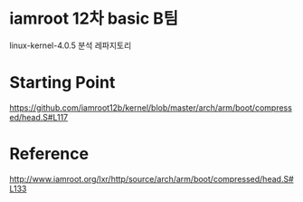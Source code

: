 # iamroot 12차 basic B팀
linux-kernel-4.0.5 분석 레파지토리

# Starting Point
https://github.com/iamroot12b/kernel/blob/master/arch/arm/boot/compressed/head.S#L117

# Reference
http://www.iamroot.org/lxr/http/source/arch/arm/boot/compressed/head.S#L133
